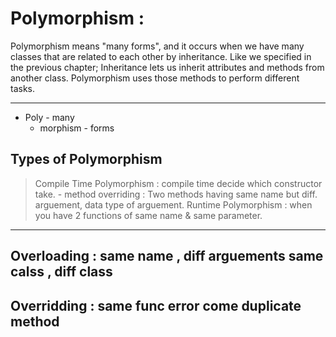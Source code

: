 # Polymorphism : 
Polymorphism means "many forms", and it occurs when we have many classes that are related to each other by inheritance. Like we specified in the previous chapter; Inheritance lets us inherit attributes and methods from another class. Polymorphism uses those methods to perform different tasks.
***
  * Poly - many 
     *  morphism - forms 
 ## Types of Polymorphism 
 > Compile Time Polymorphism : compile time decide which constructor take.
       - method overriding : Two methods having same name but diff. arguement, data type of arguement. 
> Runtime Polymorphism : 
 >  when you have 2 functions of same name & same parameter.

---

Overloading : same name , diff arguements same calss , diff class
---

Overridding : same func error come duplicate method
---